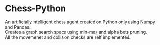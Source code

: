 # Chess-Python
An artificially intelligent chess agent created on Python only using Numpy and Pandas. <br>
Creates a graph search space using min-max and alpha beta pruning. <br>
All the movemenet and collision checks are self implemented.
